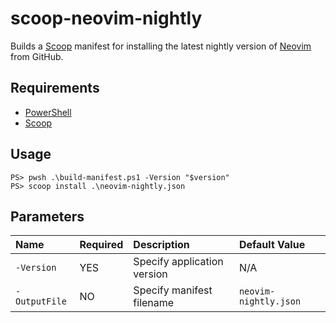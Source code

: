 # scoop-neovim-nightly

Builds a [Scoop](https://scoop.sh) manifest for installing the latest nightly
version of [Neovim](https://neovim.io) from GitHub.

## Requirements

- [PowerShell](https://github.com/PowerShell/PowerShell)
- [Scoop](https://scoop.sh)

## Usage

```console
PS> pwsh .\build-manifest.ps1 -Version "$version"
PS> scoop install .\neovim-nightly.json
```

## Parameters

| **Name**      | **Required** | **Description**             | **Default Value**     |
|:--------------|:-------------|:----------------------------|:----------------------|
| `-Version`    | YES          | Specify application version | N/A                   |
| `-OutputFile` | NO           | Specify manifest filename   | `neovim-nightly.json` |
